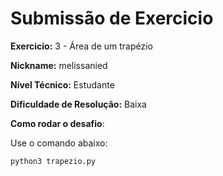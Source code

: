 # Submissão de Exercicio

**Exercicio:** 3 - Área de um trapézio

**Nickname:** melissanied

**Nível Técnico:** Estudante

**Dificuldade de Resolução:** Baixa

**Como rodar o desafio**: 

Use o comando abaixo: 
```bash
python3 trapezio.py
```